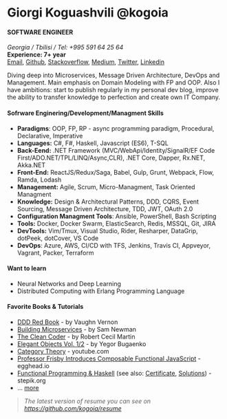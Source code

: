 # Giorgi Koguashvili @kogoia 

#### SOFTWARE ENGINEER

*Georgia / Tbilisi / Tel: +995 591 64 25 64* <br/>
**Experience: 7+ year** <br/>
[Email](mailto:kogo27@gmail.com), [Github](https://github.com/kogoia), [Stackoverflow](https://stackoverflow.com/users/5200896/kogoia), [Medium](https://medium.com/@kogoia), [Twitter](https://twitter.com/kogo1a), [Linkedin](https://www.linkedin.com/in/giorgi-koguashvili)

Diving deep into Microservices, Message Driven Architecture, DevOps and Management. Main emphasis on Domain Modeling with FP and OOP. Also I have ambitions: start to publish regularly in my personal dev blog, improve the ability to transfer knowledge to perfection and create own IT Company.

#### Sofrware Enginering/Development/Managment Skills

 - **Paradigms**: OOP, FP, RP - async programming paradigm, Procedural, Declarative, Imperative
 - **Languages:** C#, F#, Haskell, Javascript (ES6), T-SQL
 - **Back-Eend:** .NET Framework (MVC/WebApi/Identity/SignalR/EF Code First/ADO.NET/TPL/LINQ/Async,CLR), .NET Core, Dapper, Rx.NET, Akka.NET
 - **Front-End:** ReactJS/Redux/Saga, Babel, Gulp, Grunt, Webpack, Flow, Ramda, Lodash
 - **Management:** Agile, Scrum, Micro-Managment, Task Oriented Managment 
 - **Knowledge:**  Design & Architectural Patterns, DDD, CQRS, Event Sourcing, Message Driven Architecture, TDD, JWT, OAuth 2.0
 - **Configuration Managment Tools**: Ansible, PowerShell, Bash Scripting
 - **Tools:** Docker, Docker Swarm, ElasticSearch, Redis, MSSQL, Git, JIRA
 - **DevTools:** Vim/Tmux, Visual Studio, Rider, Resharper, DataGrip, dotPeek, dotCover, VS Code
 - **DevOps**: Azure, AWS, CI/CD with TFS, Jenkins, Travis CI, Appveyor, Vagrant, Packer, Terraform 

#### Want to learn

 - Neural Networks and Deep Learning
 - Distributed Computing with Erlang Programming Language 
 
#### Favorite Books & Tutorials

* [DDD Red Book](https://g.co/kgs/HcmgUd) - by Vaughn Vernon 
* [Building Microservices](https://g.co/kgs/EkbKx1) - by Sam Newman 
* [The Clean Coder](https://g.co/kgs/C8M5Fq) - by Robert Cecil Martin
* [Elegant Objects Vol. 1/2](https://g.co/kgs/8oChQa) - by Yegor Bugaenko
* [Category Theory](https://www.youtube.com/watch?v=I8LbkfSSR58&list=PLbgaMIhjbmEnaH_LTkxLI7FMa2HsnawM_) - youtube.com
* [Professor Frisby Introduces Composable Functional JavaScript](https://egghead.io/courses/professor-frisby-introduces-composable-functional-javascript) - egghead.io
* [Functional Programming & Haskell](https://stepik.org/course/75/syllabus) (see also: [Certificate](https://stepik.org/certificate/6b271b1181c9aba4609fa53f15e0ebfcb6210087.pdf), [Solutions](https://github.com/kogoia/HaskellSamples)) - stepik.org 
* ... [more](https://github.com/kogoia/books)

> *The latest version of resume you can see on https://github.com/kogoia/resume*
